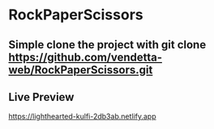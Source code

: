 # RockPaperScissors

## Simple clone the project with git clone https://github.com/vendetta-web/RockPaperScissors.git

## Live Preview ##
https://lighthearted-kulfi-2db3ab.netlify.app
